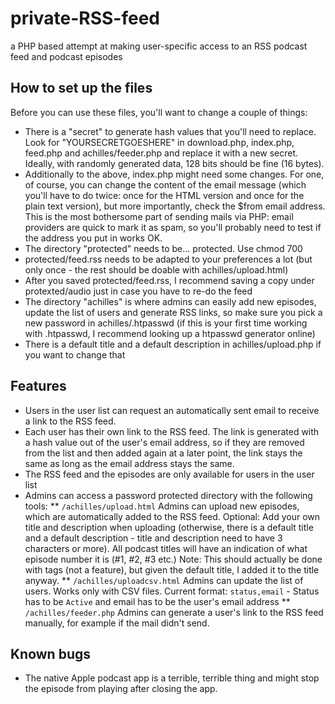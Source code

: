 # private-RSS-feed
a PHP based attempt at making user-specific access to an RSS podcast feed and podcast episodes

## How to set up the files
Before you can use these files, you'll want to change a couple of things:
* There is a "secret" to generate hash values that you'll need to replace. Look for "YOURSECRETGOESHERE" in download.php, index.php, feed.php and achilles/feeder.php and replace it with a new secret. Ideally, with randomly generated data, 128 bits should be fine (16 bytes).
* Additionally to the above, index.php might need some changes. For one, of course, you can change the content of the email message (which you'll have to do twice: once for the HTML version and once for the plain text version), but more importantly, check the $from email address. This is the most bothersome part of sending mails via PHP: email providers are quick to mark it as spam, so you'll probably need to test if the address you put in works OK.
* The directory "protected" needs to be... protected. Use chmod 700
* protected/feed.rss needs to be adapted to your preferences a lot (but only once - the rest should be doable with achilles/upload.html)
* After you saved protected/feed.rss, I recommend saving a copy under protexted/audio just in case you have to re-do the feed
* The directory "achilles" is where admins can easily add new episodes, update the list of users and generate RSS links, so make sure you pick a new password in achilles/.htpasswd (if this is your first time working with .htpasswd, I recommend looking up a htpasswd generator online)
* There is a default title and a default description in achilles/upload.php if you want to change that

## Features
* Users in the user list can request an automatically sent email to receive a link to the RSS feed.
* Each user has their own link to the RSS feed. The link is generated with a hash value out of the user's email address, so if they are removed from the list and then added again at a later point, the link stays the same as long as the email address stays the same.
* The RSS feed and the episodes are only available for users in the user list
* Admins can access a password protected directory with the following tools:
** `/achilles/upload.html` Admins can upload new episodes, which are automatically added to the RSS feed. Optional: Add your own title and description when uploading (otherwise, there is a default title and a default description - title and description need to have 3 characters or more). All podcast titles will have an indication of what episode number it is (#1, #2, #3 etc.) Note: This should actually be done with tags (not a feature), but given the default title, I added it to the title anyway.
** `/achilles/uploadcsv.html` Admins can update the list of users. Works only with CSV files. Current format: `status,email` - Status has to be `Active` and email has to be the user's email address
** `/achilles/feeder.php` Admins can generate a user's link to the RSS feed manually, for example if the mail didn't send.


## Known bugs
* The native Apple podcast app is a terrible, terrible thing and might stop the episode from playing after closing the app.
